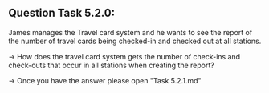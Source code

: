 Question Task 5.2.0:
--------------------

James manages the Travel card system and he wants to see the report of the number 
of travel cards being checked-in and checked out at all stations.

-> How does the travel card system gets the number of check-ins
	and check-outs that occur in all stations when creating the report?
	
-> Once you have the answer please open "Task 5.2.1.md"